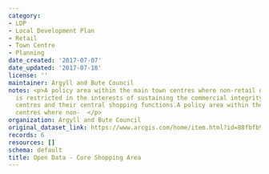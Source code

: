 ```yaml
---
category:
- LDP
- Local Development Plan
- Retail
- Town Centre
- Planning
date_created: '2017-07-07'
date_updated: '2017-07-18'
license: ''
maintainer: Argyll and Bute Council
notes: <p>A policy area within the main town centres where non-retail development
  is restricted in the interests of sustaining the commercial integrity of the town
  centres and their central shopping functions.A policy area within the main town
  centres where non-  </p>
organization: Argyll and Bute Council
original_dataset_link: https://www.arcgis.com/home/item.html?id=88fbfb927ef64407b5d6efe6a19fecb9
records: 6
resources: []
schema: default
title: Open Data - Core Shopping Area
---
```

